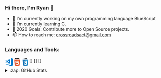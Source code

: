 ### Hi there, I'm Ryan 👋

<!--
**RyanD524/RyanD524** is a ✨ _special_ ✨ repository because its `README.md` (this file) appears on your GitHub profile.-->

- 🔭 I’m currently working on my own programming language BlueScript
- 🌱 I’m currently learning C.
- 🥅 2020 Goals: Contribute more to Open Source projects.
- 📫 How to reach me: crossroadsact@gmail.com

### Languages and Tools:
[<img align="left" alt="Visual Studio Code" width="26px" src="https://raw.githubusercontent.com/github/explore/80688e429a7d4ef2fca1e82350fe8e3517d3494d/topics/visual-studio-code/visual-studio-code.png" />]
[<img align="left" alt="HTML5" width="26px" src="https://raw.githubusercontent.com/github/explore/80688e429a7d4ef2fca1e82350fe8e3517d3494d/topics/html/html.png" />]
[<img align="left" alt="CSS3" width="26px" src="https://raw.githubusercontent.com/github/explore/80688e429a7d4ef2fca1e82350fe8e3517d3494d/topics/css/css.png" />]

<details>
  <summary>:zap: GitHub Stats</summary>

  <img align="left" alt="RyanD524's GitHub Stats" src="https://github-readme-stats.ryand524.vercel.app/api?username=codeSTACKr&show_icons=true&hide_border=true" />

</details>
